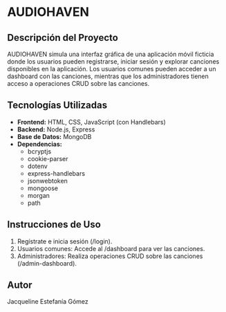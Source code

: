 # AUDIOHAVEN

## Descripción del Proyecto
AUDIOHAVEN simula una interfaz gráfica de una aplicación móvil ficticia donde los usuarios pueden registrarse, iniciar sesión y explorar canciones disponibles en la aplicación. Los usuarios comunes pueden acceder a un dashboard con las canciones, mientras que los administradores tienen acceso a operaciones CRUD sobre las canciones.


## Tecnologías Utilizadas
- **Frontend:** HTML, CSS, JavaScript (con Handlebars)
- **Backend:** Node.js, Express
- **Base de Datos:** MongoDB
- **Dependencias:**
  - bcryptjs
  - cookie-parser
  - dotenv
  - express-handlebars
  - jsonwebtoken
  - mongoose
  - morgan
  - path

## Instrucciones de Uso
1. Regístrate e inicia sesión (/login).
2. Usuarios comunes: Accede al /dashboard para ver las canciones.
3. Administradores: Realiza operaciones CRUD sobre las canciones (/admin-dashboard).

## Autor
Jacqueline Estefanía Gómez

